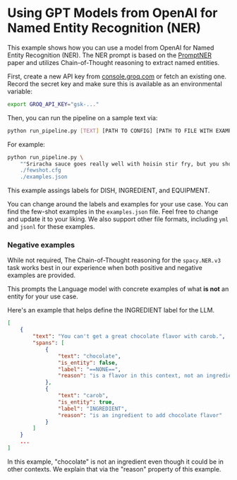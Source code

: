 # Using GPT Models from OpenAI for Named Entity Recognition (NER)


This example shows how you can use a model from OpenAI for Named Entity Recognition (NER).
The NER prompt is based on the [PromptNER](https://arxiv.org/abs/2305.15444) paper and
utilizes Chain-of-Thought reasoning to extract named entities.

First, create a new API key from
[console.groq.com](https://console.groq.com/keys) or fetch an existing
one. Record the secret key and make sure this is available as an environmental
variable:

```sh
export GROQ_API_KEY="gsk-..."
```

Then, you can run the pipeline on a sample text via:


```sh
python run_pipeline.py [TEXT] [PATH TO CONFIG] [PATH TO FILE WITH EXAMPLES]
```

For example:

```sh
python run_pipeline.py \
    ""Sriracha sauce goes really well with hoisin stir fry, but you should add it after you use the wok." \
    ./fewshot.cfg
    ./examples.json
```

This example assings labels for DISH, INGREDIENT, and EQUIPMENT.

You can change around the labels and examples for your use case.
You can find the few-shot examples in the
`examples.json` file. Feel free to change and update it to your liking.
We also support other file formats, including `yml` and `jsonl` for these examples.


### Negative examples

While not required, The Chain-of-Thought reasoning for the `spacy.NER.v3` task
works best in our experience when both positive and negative examples are provided.

This prompts the Language model with concrete examples of what **is not** an entity
for your use case.

Here's an example that helps define the INGREDIENT label for the LLM.

```json
[
    {
        "text": "You can't get a great chocolate flavor with carob.",
        "spans": [
            {
                "text": "chocolate",
                "is_entity": false,
                "label": "==NONE==",
                "reason": "is a flavor in this context, not an ingredient"
            },
            {
                "text": "carob",
                "is_entity": true,
                "label": "INGREDIENT",
                "reason": "is an ingredient to add chocolate flavor"
            }
        ]
    }
    ...
]
```

In this example, "chocolate" is not an ingredient even though it could be in other contexts.
We explain that via the "reason" property of this example.
